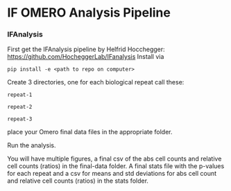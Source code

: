 # IF OMERO Analysis Pipeline

### IFAnalysis

First get the IFAnalysis pipeline by Helfrid Hocchegger: https://github.com/HocheggerLab/IFanalysis
Install via

    pip install -e <path to repo on computer>

Create 3 directories, one for each biological repeat call these:
    
`repeat-1`

`repeat-2`

`repeat-3`

place your Omero final data files in the appropriate folder.

Run the analysis.

You will have multiple figures, a final csv of the abs cell counts and relative cell counts (ratios) in the final-data 
folder. A final stats file with the p-values for each repeat and a csv for means and std deviations for abs 
cell count and relative cell counts (ratios) in the stats folder.